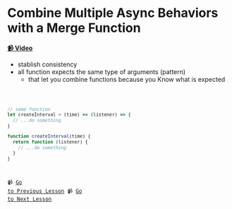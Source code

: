 # Combine Multiple Async Behaviors with a Merge Function

**[📹 Video](https://egghead.io/lessons/egghead-combine-multiple-async-behaviors-with-a-merge-function-9197a499)**

- stablish consistency
- all function expects the same type of arguments (pattern)
  - that let you combine functions because you Know what is expected

<CODE HERE>

```js
// same function
let createInterval = (time) => (listener) => {
  // ...do something
}

function createInterval(time) {
  return function (listener) {
    // ...do something
  }
}
```

📹 [Go to Previous Lesson](https://egghead.io/lessons/egghead-create-a-utility-function-to-control-setinterval)
📹 [Go to Next Lesson](https://egghead.io/lessons/egghead-use-lodash-curry-when-functions-return-functions)
